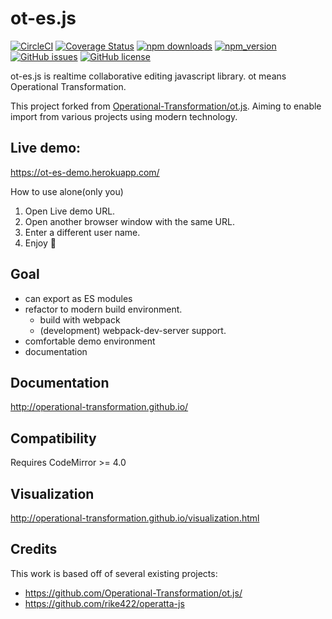 # ot-es.js

[![CircleCI](https://circleci.com/gh/kaishuu0123/ot-es.js.svg?style=svg)](https://circleci.com/gh/kaishuu0123/ot-es.js)
[![Coverage Status](https://coveralls.io/repos/github/kaishuu0123/ot-es.js/badge.svg?branch=master)](https://coveralls.io/github/kaishuu0123/ot-es.js?branch=master)
[![npm downloads](https://img.shields.io/npm/dt/ot-es.js.svg)](https://www.npmjs.com/package/ot-es.js)
[![npm_version](https://img.shields.io/npm/v/ot-es.js.svg)](https://www.npmjs.com/package/ot-es.js)
[![GitHub issues](https://img.shields.io/github/issues/kaishuu0123/ot-es.js.svg)](https://github.com/kaishuu0123/ot-es.js/issues)
[![GitHub license](https://img.shields.io/github/license/kaishuu0123/ot-es.js.svg)](https://github.com/kaishuu0123/ot-es.js/blob/master/LICENSE)


ot-es.js is realtime collaborative editing javascript library.
ot means Operational Transformation.

This project forked from [Operational-Transformation/ot.js](https://github.com/Operational-Transformation/ot.js).
Aiming to enable import from various projects using modern technology.
## Live demo:

https://ot-es-demo.herokuapp.com/

How to use alone(only you)

1. Open Live demo URL.
1. Open another browser window with the same URL.
1. Enter a different user name.
1. Enjoy :tada:

## Goal

* can export as ES modules
* refactor to modern build environment.
  * build with webpack
  * (development) webpack-dev-server support.
* comfortable demo environment
* documentation

## Documentation

http://operational-transformation.github.io/

## Compatibility

Requires CodeMirror >= 4.0

## Visualization

http://operational-transformation.github.io/visualization.html

## Credits

This work is based off of several existing projects:

* https://github.com/Operational-Transformation/ot.js/
* https://github.com/rike422/operatta-js

